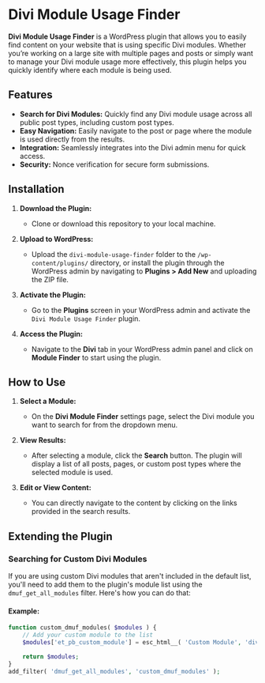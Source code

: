# Divi Module Usage Finder

**Divi Module Usage Finder** is a WordPress plugin that allows you to easily find content on your website that is using specific Divi modules. Whether you’re working on a large site with multiple pages and posts or simply want to manage your Divi module usage more effectively, this plugin helps you quickly identify where each module is being used.

## Features

- **Search for Divi Modules:** Quickly find any Divi module usage across all public post types, including custom post types.
- **Easy Navigation:** Easily navigate to the post or page where the module is used directly from the results.
- **Integration:** Seamlessly integrates into the Divi admin menu for quick access.
- **Security:** Nonce verification for secure form submissions.

## Installation

1. **Download the Plugin:**
   - Clone or download this repository to your local machine.

2. **Upload to WordPress:**
   - Upload the `divi-module-usage-finder` folder to the `/wp-content/plugins/` directory, or install the plugin through the WordPress admin by navigating to **Plugins > Add New** and uploading the ZIP file.

3. **Activate the Plugin:**
   - Go to the **Plugins** screen in your WordPress admin and activate the `Divi Module Usage Finder` plugin.

4. **Access the Plugin:**
   - Navigate to the **Divi** tab in your WordPress admin panel and click on **Module Finder** to start using the plugin.

## How to Use

1. **Select a Module:**
   - On the **Divi Module Finder** settings page, select the Divi module you want to search for from the dropdown menu.

2. **View Results:**
   - After selecting a module, click the **Search** button. The plugin will display a list of all posts, pages, or custom post types where the selected module is used.

3. **Edit or View Content:**
   - You can directly navigate to the content by clicking on the links provided in the search results.

## Extending the Plugin

### Searching for Custom Divi Modules

If you are using custom Divi modules that aren't included in the default list, you'll need to add them to the plugin's module list using the `dmuf_get_all_modules` filter. Here's how you can do that:

#### Example:

```php
function custom_dmuf_modules( $modules ) {
    // Add your custom module to the list
    $modules['et_pb_custom_module'] = esc_html__( 'Custom Module', 'divi-module-usage-finder' );

    return $modules;
}
add_filter( 'dmuf_get_all_modules', 'custom_dmuf_modules' );

```